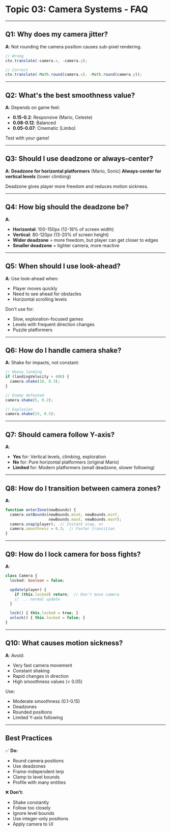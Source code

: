 # Topic 03: Camera Systems - FAQ

---

## Q1: Why does my camera jitter?

**A**: Not rounding the camera position causes sub-pixel rendering.

```typescript
// Wrong
ctx.translate(-camera.x, -camera.y);

// Correct
ctx.translate(-Math.round(camera.x), -Math.round(camera.y));
```

---

## Q2: What's the best smoothness value?

**A**: Depends on game feel:
- **0.15-0.2**: Responsive (Mario, Celeste)
- **0.08-0.12**: Balanced
- **0.05-0.07**: Cinematic (Limbo)

Test with your game!

---

## Q3: Should I use deadzone or always-center?

**A**: **Deadzone for horizontal platformers** (Mario, Sonic)
**Always-center for vertical levels** (tower climbing)

Deadzone gives player more freedom and reduces motion sickness.

---

## Q4: How big should the deadzone be?

**A**: 
- **Horizontal**: 100-150px (12-18% of screen width)
- **Vertical**: 80-120px (13-20% of screen height)
- **Wider deadzone** = more freedom, but player can get closer to edges
- **Smaller deadzone** = tighter camera, more reactive

---

## Q5: When should I use look-ahead?

**A**: Use look-ahead when:
- Player moves quickly
- Need to see ahead for obstacles
- Horizontal scrolling levels

Don't use for:
- Slow, exploration-focused games
- Levels with frequent direction changes
- Puzzle platformers

---

## Q6: How do I handle camera shake?

**A**: Shake for impacts, not constant:
```typescript
// Heavy landing
if (landingVelocity > 400) {
  camera.shake(10, 0.3);
}

// Enemy defeated
camera.shake(5, 0.2);

// Explosion
camera.shake(15, 0.5);
```

---

## Q7: Should camera follow Y-axis?

**A**: 
- **Yes** for: Vertical levels, climbing, exploration
- **No** for: Pure horizontal platformers (original Mario)
- **Limited** for: Modern platformers (small deadzone, slower following)

---

## Q8: How do I transition between camera zones?

**A**: 
```typescript
function enterZone(newBounds) {
  camera.setBounds(newBounds.minX, newBounds.minY, 
                   newBounds.maxX, newBounds.maxY);
  camera.snap(player);  // Instant snap, or
  camera.smoothness = 0.3;  // Faster transition
}
```

---

## Q9: How do I lock camera for boss fights?

**A**:
```typescript
class Camera {
  locked: boolean = false;

  update(player) {
    if (this.locked) return;  // Don't move camera
    // ... normal update
  }

  lock() { this.locked = true; }
  unlock() { this.locked = false; }
}
```

---

## Q10: What causes motion sickness?

**A**: Avoid:
- Very fast camera movement
- Constant shaking
- Rapid changes in direction
- High smoothness values (< 0.05)

Use:
- Moderate smoothness (0.1-0.15)
- Deadzones
- Rounded positions
- Limited Y-axis following

---

## Best Practices

✅ **Do:**
- Round camera positions
- Use deadzones
- Frame-independent lerp
- Clamp to level bounds
- Profile with many entities

❌ **Don't:**
- Shake constantly
- Follow too closely
- Ignore level bounds
- Use integer-only positions
- Apply camera to UI
